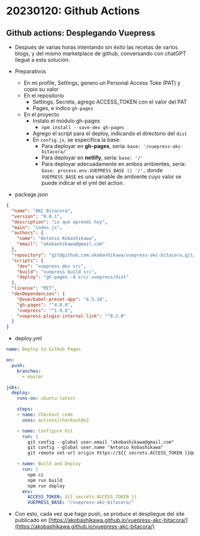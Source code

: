 # 20230120: Github Actions

## Github actions: Desplegando Vuepress

- Después de varias horas intentando sin éxito las recetas de varios blogs, y del mismo marketplace de github, conversando con chatGPT llegué a esta solución.
- Preparativos
	- En mi profile, Settings, genero un Personal Access Toke (PAT) y copio su valor
	- En el repositorio
		- Settings, Secrets, agrego ACCESS_TOKEN con el valor del PAT
		- Pages, e indico `gh-pages`
	- En el proyecto
		- Instalo el módulo gh-pages
			- `npm install --save-dev gh-pages`
		- Agrego el script para el deploy, indicando el directorio del `dist`
		- En `config.js`, se especifica la base:
			- Para deployar en **gh-pages**, sería: `base: '/vuepress-akc-bitacora/'` 
			- Para deployar en **netlify**, sería: `base: '/'`
			- Para deployar adecuadamente en ambos ambientes, sería: `base: process.env.VUEPRESS_BASE || '/',` donde `VUEPRESS_BASE` es una variable de ambiente cuyo valor se puede indicar el el yml del action.

- package.json

```json
{
  "name": "AKC Bitacora",
  "version": "0.0.1",
  "description": "Lo que aprendi hoy",
  "main": "index.js",
  "authors": {
    "name": "Antonio Kobashikawa",
    "email": "akobashikawa@gmail.com"
  },
  "repository": "git@github.com:akobashikawa/vuepress-akc-bitacora.git/AKC Bitacora",
  "scripts": {
    "dev": "vuepress dev src",
    "build": "vuepress build src",
    "deploy": "gh-pages -d src/.vuepress/dist"
  },
  "license": "MIT",
  "devDependencies": {
    "@vue/babel-preset-app": "4.5.18",
    "gh-pages": "^4.0.0",
    "vuepress": "^1.9.8",
    "vuepress-plugin-internal-link": "^0.2.0"
  }
}
```

- deploy.yml
```yml
name: Deploy to GitHub Pages

on:
  push:
    branches:
      - master

jobs:
  deploy:
    runs-on: ubuntu-latest

    steps:
    - name: Checkout code
      uses: actions/checkout@v2

    - name: Configure Git
      run: |
        git config --global user.email "akobashikawa@gmail.com"
        git config --global user.name "Antonio Kobashikawa"
        git remote set-url origin https://${{ secrets.ACCESS_TOKEN }}@github.com/akobashikawa/vuepress-akc-bitacora.git

    - name: Build and Deploy
      run: |
        npm ci
        npm run build
        npm run deploy
      env:
        ACCESS_TOKEN: ${{ secrets.ACCESS_TOKEN }}
        VUEPRESS_BASE: "/vuepress-akc-bitacora/"
```

- Con esto, cada vez que hago push, se produce el despliegue del site publicado en [https://akobashikawa.github.io/vuepress-akc-bitacora/](https://akobashikawa.github.io/vuepress-akc-bitacora/)